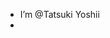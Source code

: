 -  I’m @Tatsuki Yoshii
-  
<!---
YoshiiTatsuki/YoshiiTatsuki is a ✨ special ✨ repository because its `README.md` (this file) appears on your GitHub profile.
You can click the Preview link to take a look at your changes.
--->
